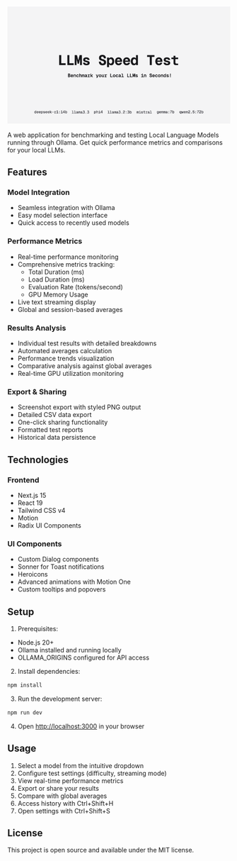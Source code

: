 <img alt="LLMs Speed Test" src="/public/og-image.png">

A web application for benchmarking and testing Local Language Models running through Ollama.
Get quick performance metrics and comparisons for your local LLMs.

## Features

### Model Integration
- Seamless integration with Ollama
- Easy model selection interface
- Quick access to recently used models

### Performance Metrics
- Real-time performance monitoring
- Comprehensive metrics tracking:
  - Total Duration (ms)
  - Load Duration (ms)
  - Evaluation Rate (tokens/second)
  - GPU Memory Usage
- Live text streaming display
- Global and session-based averages

### Results Analysis
- Individual test results with detailed breakdowns
- Automated averages calculation
- Performance trends visualization
- Comparative analysis against global averages
- Real-time GPU utilization monitoring

### Export & Sharing
- Screenshot export with styled PNG output
- Detailed CSV data export
- One-click sharing functionality
- Formatted test reports
- Historical data persistence

## Technologies

### Frontend
- Next.js 15
- React 19
- Tailwind CSS v4
- Motion
- Radix UI Components

### UI Components
- Custom Dialog components
- Sonner for Toast notifications
- Heroicons
- Advanced animations with Motion One
- Custom tooltips and popovers

## Setup

1. Prerequisites:
- Node.js 20+
- Ollama installed and running locally
- OLLAMA_ORIGINS configured for API access

2. Install dependencies:
```bash
npm install
```

3. Run the development server:
```bash
npm run dev
```

4. Open [http://localhost:3000](http://localhost:3000) in your browser

## Usage

1. Select a model from the intuitive dropdown
2. Configure test settings (difficulty, streaming mode)
3. View real-time performance metrics
4. Export or share your results
5. Compare with global averages
6. Access history with Ctrl+Shift+H
7. Open settings with Ctrl+Shift+S

## License
This project is open source and available under the MIT license.

